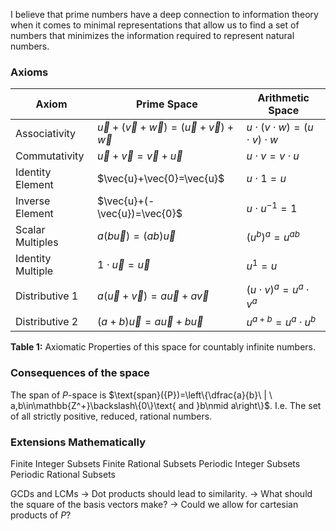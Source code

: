 I believe that prime numbers have a deep connection to information theory when it comes to minimal representations that allow us to find a set of numbers that minimizes the information required to represent natural numbers.
### Axioms

| Axiom             | Prime Space                                           | Arithmetic Space                     |
| ----------------- | ----------------------------------------------------- | ------------------------------------ |
| Associativity     | $\vec{u}+(\vec{v}+\vec{w})=(\vec{u}+\vec{v})+\vec{w}$ | $u\cdot(v\cdot w)=(u\cdot v)\cdot w$ |
| Commutativity     | $\vec{u}+\vec{v}=\vec{v}+\vec{u}$                     | $u\cdot v=v\cdot u$                  |
| Identity Element  | $\vec{u}+\vec{0}=\vec{u}$                             | $u\cdot1=u$                          |
| Inverse Element   | $\vec{u}+(-\vec{u})=\vec{0}$                          | $u\cdot u^{-1}=1$                    |
| Scalar Multiples  | $a(b\vec{u})=(ab)\vec{u}$                             | $(u^b)^a=u^{ab}$                     |
| Identity Multiple | $1\cdot\vec{u}=\vec{u}$                               | $u^1=u$                              |
| Distributive 1    | $a(\vec{u}+\vec{v})=a\vec{u}+a\vec{v}$                | $(u\cdot v)^a=u^a\cdot v^a$          |
| Distributive 2    | $(a+b)\vec{u}=a\vec{u}+b\vec{u}$                      | $u^{a+b}=u^a\cdot u^b$               |
**Table 1:** Axiomatic Properties of this space for countably infinite numbers.
### Consequences of the space
The span of $P$-space is $\text{span}({P})=\left\{\dfrac{a}{b}\ | \ a,b\in\mathbb{Z^+}\backslash\{0\}\text{ and }b\nmid a\right\}$.
I.e. The set of all strictly positive, reduced, rational numbers.

### Extensions Mathematically
Finite Integer Subsets
Finite Rational Subsets
Periodic Integer Subsets
Periodic Rational Subsets


GCDs and LCMs
 -> Dot products should lead to similarity.
 -> What should the square of the basis vectors make?
 -> Could we allow for cartesian products of $P$?
 